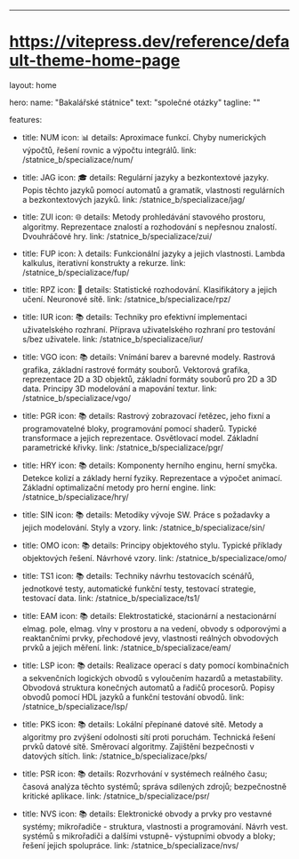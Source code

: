 ---
# https://vitepress.dev/reference/default-theme-home-page
layout: home

hero:
  name: "Bakalářské státnice"
  text: "společné otázky"
  tagline: ""

features:
  - title: NUM
    icon: 📊
    details: Aproximace funkcí. Chyby numerických výpočtů, řešení rovnic a výpočtu integrálů.
    link: /statnice_b/specializace/num/

  - title: JAG
    icon: 🎓
    details: Regulární jazyky a bezkontextové jazyky. Popis těchto jazyků pomocí automatů a gramatik, vlastnosti regulárních a bezkontextových jazyků.
    link: /statnice_b/specializace/jag/

  - title: ZUI
    icon: 🌐
    details: Metody prohledávání stavového prostoru, algoritmy. Reprezentace znalostí a rozhodování s nepřesnou znalostí. Dvouhráčové hry.
    link: /statnice_b/specializace/zui/

  - title: FUP
    icon: λ
    details: Funkcionální jazyky a jejich vlastnosti. Lambda kalkulus, iterativní konstrukty a rekurze.
    link: /statnice_b/specializace/fup/

  - title: RPZ
    icon: 🧠
    details: Statistické rozhodování. Klasifikátory a jejich učení. Neuronové sítě.
    link: /statnice_b/specializace/rpz/

  - title: IUR
    icon: 📚
    details: Techniky pro efektivní implementaci uživatelského rozhraní. Příprava uživatelského rozhraní pro testování s/bez uživatele.
    link: /statnice_b/specializace/iur/

  - title: VGO
    icon: 📚
    details: Vnímání barev a barevné modely. Rastrová grafika, základní rastrové formáty souborů. Vektorová grafika, reprezentace 2D a 3D objektů, základní formáty souborů pro 2D a 3D data. Principy 3D modelování a mapování textur.
    link: /statnice_b/specializace/vgo/

  - title: PGR
    icon: 📚
    details: Rastrový zobrazovací řetězec, jeho fixní a programovatelné bloky, programování pomocí shaderů. Typické transformace a jejich reprezentace. Osvětlovací model. Základní parametrické křivky.
    link: /statnice_b/specializace/pgr/

  - title: HRY
    icon: 📚
    details: Komponenty herního enginu, herní smyčka. Detekce kolizí a základy herní fyziky. Reprezentace a výpočet animací. Základní optimalizační metody pro herní engine.
    link: /statnice_b/specializace/hry/

  - title: SIN 
    icon: 📚
    details: Metodiky vývoje SW. Práce s požadavky a jejich modelování. Styly a vzory.
    link: /statnice_b/specializace/sin/

  - title: OMO
    icon: 📚
    details: Principy objektového stylu. Typické příklady objektových řešení. Návrhové vzory.
    link: /statnice_b/specializace/omo/

  - title: TS1
    icon: 📚
    details: Techniky návrhu testovacích scénářů, jednotkové testy, automatické funkční testy, testovací strategie, testovací data.
    link: /statnice_b/specializace/ts1/

  - title: EAM
    icon: 📚
    details: Elektrostatické, stacionární a nestacionární elmag. pole, elmag. vlny v prostoru a na vedení, obvody s odporovými a reaktančními prvky, přechodové jevy, vlastnosti reálných obvodových prvků a jejich měření.
    link: /statnice_b/specializace/eam/

  - title: LSP
    icon: 📚
    details: Realizace operací s daty pomocí kombinačních a sekvenčních logických obvodů s vyloučením hazardů a metastability. Obvodová struktura konečných automatů a řadičů procesorů. Popisy obvodů pomocí HDL jazyků a funkční testování obvodů.
    link: /statnice_b/specializace/lsp/

  - title: PKS
    icon: 📚
    details: Lokální přepínané datové sítě. Metody a algoritmy pro zvýšení odolnosti sítí proti poruchám. Technická řešení prvků datové sítě. Směrovací algoritmy. Zajištění bezpečnosti v datových sítích.
    link: /statnice_b/specializace/pks/

  - title: PSR
    icon: 📚
    details: Rozvrhování v systémech reálného času; časová analýza těchto systémů; správa sdílených zdrojů; bezpečnostně kritické aplikace.
    link: /statnice_b/specializace/psr/

  - title: NVS
    icon: 📚
    details: Elektronické obvody a prvky pro vestavné systémy; mikrořadiče - struktura, vlastnosti a programování. Návrh vest. systémů s mikrořadiči a dalšími vstupně- výstupními obvody a bloky; řešení jejich spolupráce.
    link: /statnice_b/specializace/nvs/